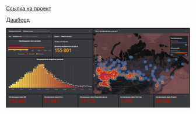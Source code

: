 [Ссылка на проект](https://clck.ru/37qf9N)

[Дашборд](https://datalens.yandex/wk9jqf2l4bmel)


![Скриншот дашборда](https://raw.githubusercontent.com/KittyCorpsegrinder/Pet_projects/main/DonorSearch_project/dash.jpg)
